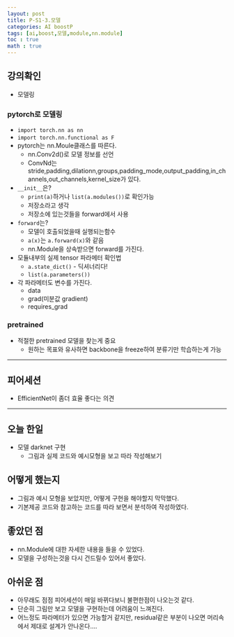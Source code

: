 ```yaml
---
layout: post
title: P-S1-3.모델
categories: AI boostP
tags: [ai,boost,모델,module,nn.module]
toc : true
math : true
---
```


## 강의확인
- 모델링

### pytorch로 모델링
- `import torch.nn as nn`
- `import torch.nn.functional as F`
- pytorch는 nn.Moule클래스를 따른다.
  - nn.Conv2d()로 모델 정보를 선언
  - ConvNd는 stride,padding,dilationn,groups,padding_mode,output_padding,in_channels,out_channels,kernel_size가 있다.
- `__init__`은?
  - `print(a)`하거나 `list(a.modules())`로 확인가능
  - 저장소라고 생각
  - 저장소에 있는것들을 forward에서 사용
- `forward`는?
  - 모델이 호출되었을때 실행되는함수
  - `a(x)`는 `a.forward(x)`와 같음
  - nn.Module을 상속받으면 forward를 가진다.
- 모듈내부의 실제 tensor 파라메터 확인법
  - `a.state_dict()` - 딕셔너리다!
  - `list(a.parameters())`
- 각 파라메터도 변수를 가진다.
  - data
  - grad(미분값 gradient)
  - requires_grad


### pretrained
- 적절한 pretrained 모델을 찾는게 중요
  - 원하는 목표와 유사하면  backbone을 freeze하여 분류기만 학습하는게 가능



-----

## 피어세션
- EfficientNet이 좀더 효율 좋다는 의견



-----

## 오늘 한일
- 모델 darknet 구현
  - 그림과 실제 코드와 예시모형을 보고 따라 작성해보기

## 어떻게 했는지
- 그림과 예시 모형을 보았지만, 어떻게 구현을 해야할지 막막했다.
- 기본제공 코드와 참고하는 코드를 따라 보면서 분석하여 작성하였다.


## 좋았던 점
- nn.Module에 대한 자세한 내용을 들을 수 있었다.
- 모델을 구성하는것을 다시 건드릴수 있어서 좋았다.


## 아쉬운 점
- 아무래도 점점 피어세션이 매일 바뀌다보니 불편한점이 나오는것 같다.
- 단순히 그림만 보고 모델을 구현하는데 어려움이 느껴진다.
- 어느정도 파라메터가 있으면 가능할거 같지만, residual같은 부분이 나오면 머리속에서 제대로 설계가 안나온다....

